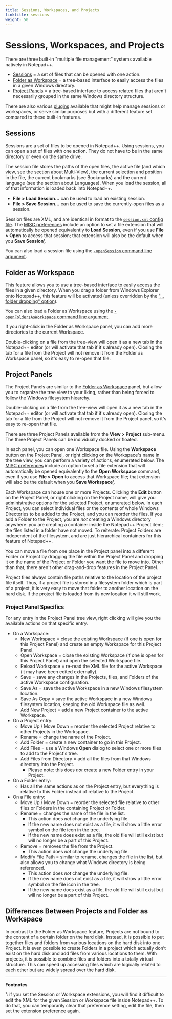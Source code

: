 ```yaml
---
title: Sessions, Workspaces, and Projects
linktitle: sessions
weight: 50
---
```


# Sessions, Workspaces, and Projects

There are three built-in "multiple file management" systems available natively in Notepad++.

- [Sessions](#sessions) = a set of files that can be opened with one action.
- [Folder as Workspace](#folder-as-workspace) = a tree-based interface to easily access the files in a given Windows directory.
- [Project Panels](#project-panels) = a tree-based interface to access related files that aren't necessarily grouped in the same Windows directory structure.

There are also various [plugins](../plugins) available that might help manage sessions or workspaces, or serve similar purposes but with a different feature set compared to these built-in features.

## Sessions

Sessions are a set of files to be opened in Notepad++. Using sessions, you can open a set of files with one action. They do not have to be in the same directory or even on the same drive.

The session file stores the paths of the open files, the active file (and which view, see the section about Multi-View), the current selection and position in the file, the current bookmarks (see Bookmarks) and the current language (see the section about Languages). When you load the session, all of that information is loaded back into Notepad++.

- **File > Load Session...** can be used to load an existing session.
- **File > Save Session...** can be used to save the currently-open files as a session.

Session files are XML, and are identical in format to the [`session.xml` config file](../config-files/#other-configuration-files).
The [MISC preferences](../preferences/#misc) include an option to set a file extension that will automatically be opened equivalently to **Load Session**, even if you use **File > Open** to access that session; that extension will also be the default when you **Save Session**[¹](#FN1 "Footnote ¹").

You can also load a session file using the [`-openSession` command line argument](../command-prompt).

## Folder as Workspace

This feature allows you to use a tree-based interface to easily access the files in a given directory. When you drag a folder from Windows Explorer onto Notepad++, this feature will be activated (unless overridden by the ["... folder dropping" option](../preferences/#default-directory)).

You can also load a Folder as Workspace using the [`-openFoldersAsWorkspace` command line argument](../command-prompt).

If you right-click in the Folder as Workspace panel, you can add more directories to the current Workspace.

Double-clicking on a file from the tree-view will open it as a new tab in the Notepad++ editor (or will activate that tab if it's already open). Closing the tab for a file from the Project will not remove it from the Folder as Workspace panel, so it's easy to re-open that file.

## Project Panels

The Project Panels are similar to the [Folder as Workspace](#folder-as-workspace) panel, but allow you to organize the tree view to your liking, rather than being forced to follow the Windows filesystem hiearchy.

Double-clicking on a file from the tree-view will open it as a new tab in the Notepad++ editor (or will activate that tab if it's already open). Closing the tab for a file from the Project will not remove it from the Project panel, so it's easy to re-open that file.

There are three Project Panels available from the **View > Project** sub-menu. The three Project Panels can be individually docked or floated.

In each panel, you can open one Workspace file. Using the **Workspace** button on the Project Panel, or right clicking on the Workspace's name in the tree view, you can perform a variety of actions, enumerated below. The [MISC preferences](../preferences/#misc) include an option to set a file extension that will automatically be opened equivalently to the **Open Workspace** command, even if you use **File > Open** to access that Workspace file; that extension will also be the default when you **Save Workspace**[¹](#FN1 "Footnote ¹").

Each Workspace can house one or more Projects. Clicking the **Edit** button on the Project Panel, or right clicking on the Project name, will give you administrative options for the selected Project, enumerated below. In each Project, you can select individual files or the contents of whole Windows Directories to be added to the Project, and you can reorder the files. If you add a Folder to the Project, you are _not_ creating a Windows directory anywhere: you are creating a container inside the Notepad++ Project item; the files listed in a folder have not moved. To reiterate: Project Folders are independent of the filesystem, and are just hierarchical containers for this feature of Notepad++.

You can move a file from one place in the Project panel into a different Folder or Project by dragging the file within the Project Panel and dropping it on the name of the Project or Folder you want the file to move into. Other than that, there aren't other drag-and-drop features in the Project Panel.

Project files always contain file paths relative to the location of the project file itself. Thus, if a project file is stored in a filesystem folder which is part of a project, it is very easy to move that folder to another location on the hard disk. If the project file is loaded from its new location it will still work.

### Project Panel Specifics

For any entry in the Project Panel tree view, right clicking will give you the available actions on that specific entry.

- On a Workspace:
  - New Workspace = close the existing Workspace (if one is open for this Project Panel) and create an empty Workspace for this Project Panel.
  - Open Workspace = close the existing Workspace (if one is open for this Project Panel) and open the selected Workspace file.
  - Reload Workspace = re-read the XML file for the active Workspace (it may have been edited externally).
  - Save = save any changes in the Projects, files, and Folders of the active Workspace configuration.
  - Save As = save the active Workspace in a new Windows filesystem location.
  - Save As Copy = save the active Workspace in a new Windows filesystem location, keeping the old Workspace file as well.
  - Add New Project = add a new Project container to the active Workspace.
- On a Project entry:
  - Move Up / Move Down = reorder the selected Project relative to other Projects in the Workspace.
  - Rename = change the name of the Project.
  - Add Folder = create a new container to go in this Project.
  - Add Files = use a Windows **Open** dialog to select one or more files to add to the Project's tree.
  - Add Files from Directory = add all the files from that Windows directory into the Project.
    - Please note: this does _not_ create a new Folder entry in your Project.
- On a Folder entry:
  - Has all the same actions as on the Project entry, but everything is relative to this Folder instead of relative to the Project.
- On a File entry:
  - Move Up / Move Down = reorder the selected file relative to other files or Folders in the containing Project or Folder.
  - Rename = changes the name of the file in the list.
    - This action does _not_ change the underlying file.
    - If the new name does not exist as a file, it will show a little error symbol on the file icon in the tree.
    - If the new name does exist as a file, the old file will still exist but will no longer be a part of this Project.
  - Remove = removes the file from the Project.
    - This action does _not_ change the underlying file.
  - Modify File Path = similar to rename, changes the file in the list, but also allows you to change what Windows directory is being referenced.
    - This action does _not_ change the underlying file.
    - If the new name does not exist as a file, it will show a little error symbol on the file icon in the tree.
    - If the new name does exist as a file, the old file will still exist but will no longer be a part of this Project.

## Differences Between Projects and Folder as Workspace

In contrast to the Folder as Workspace feature, Projects are not bound to the content of a certain folder on the hard disk. Instead, it is possible to put together files and folders from various locations on the hard disk into one Project. It is even possible to create Folders in a project which actually don’t exist on the hard disk and add files from various locations to them. With projects, it is possible to combine files and folders into a totally virtual structure. This can speed up accessing files which are logically related to each other but are widely spread over the hard disk.

<hr>

**Footnotes**

<a name="FN1">¹</a>: if you set the Session or Workspace extensions, you will find it difficult to edit the XML for the given Session or Workspace file inside Notepad++. To do that, you can temporarily clear that preference setting, edit the file, then set the extension preference again.
